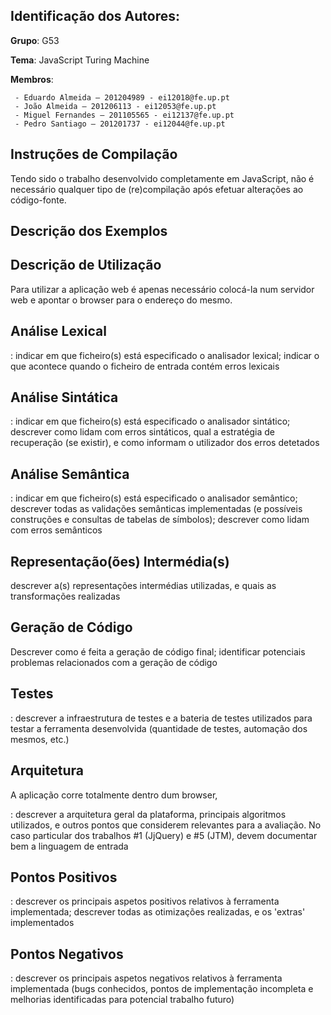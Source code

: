 Identificação dos Autores:
-------------------------------------

**Grupo**: G53

**Tema**: JavaScript Turing Machine

**Membros**:

	 - Eduardo Almeida – 201204989 - ei12018@fe.up.pt
	 - João Almeida – 201206113 - ei12053@fe.up.pt
	 - Miguel Fernandes – 201105565 - ei12137@fe.up.pt
	 - Pedro Santiago – 201201737 - ei12044@fe.up.pt


Instruções de Compilação
------------------------------------

Tendo sido o trabalho desenvolvido completamente em JavaScript, não é necessário qualquer tipo de (re)compilação após efetuar alterações ao código-fonte.

Descrição dos Exemplos
----------------------------------


Descrição de Utilização
---------------------------------

Para utilizar a aplicação web é apenas necessário colocá-la num servidor web e apontar o browser para o endereço do mesmo.

Análise Lexical
---------------------

: indicar em que ficheiro(s) está especificado o analisador lexical; indicar o que acontece quando o ficheiro de entrada contém erros lexicais

Análise Sintática
------------------------

: indicar em que ficheiro(s) está especificado o analisador sintático; descrever como lidam com erros sintáticos, qual a estratégia de recuperação (se existir), e como informam o utilizador dos erros detetados

Análise Semântica
--------------------------

: indicar em que ficheiro(s) está especificado o analisador semântico; descrever todas as validações semânticas implementadas (e possíveis construções e consultas de tabelas de símbolos); descrever como lidam com erros semânticos

Representação(ões) Intermédia(s)
-----------------------------------------------

descrever a(s) representações intermédias utilizadas, e quais as transformações realizadas

Geração de Código 
--------------------------

Descrever como é feita a geração de código final; identificar potenciais problemas relacionados com a geração de código


Testes
---------

: descrever a infraestrutura de testes e a bateria de testes utilizados para testar a ferramenta desenvolvida (quantidade de testes, automação dos mesmos, etc.)

Arquitetura
----------------

A aplicação corre totalmente dentro dum browser, 

: descrever a arquitetura geral da plataforma, principais algoritmos utilizados, e outros pontos que considerem relevantes para a avaliação. No caso particular dos trabalhos #1 (JjQuery) e #5 (JTM), devem documentar bem a linguagem de entrada


Pontos Positivos
-----------------------

: descrever os principais aspetos positivos relativos à ferramenta implementada; descrever todas as otimizações realizadas, e os 'extras' implementados

Pontos Negativos
------------------------

: descrever os principais aspetos negativos relativos à ferramenta implementada (bugs conhecidos, pontos de implementação incompleta e melhorias identificadas para potencial trabalho futuro)
